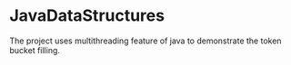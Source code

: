 # JavaDataStructures

The project uses multithreading feature of java to demonstrate the token bucket filling.
